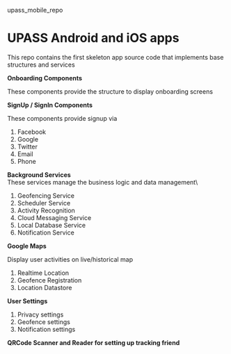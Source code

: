 upass_mobile_repo
# UPASS Android and iOS apps

This repo contains the first skeleton app source code that implements base structures and services

**Onboarding Components**

These components provide the structure to display onboarding screens

**SignUp / SignIn Components**

These components provide signup via  

1. Facebook   
2. Google   
3. Twitter
4. Email  
5. Phone 

**Background Services**
\
These services manage the business logic and data management\

1. Geofencing Service
2. Scheduler Service
3. Activity Recognition
4. Cloud Messaging Service
5. Local Database Service
6. Notification Service

**Google Maps**  

Display user activities on live/historical map

1. Realtime Location
2. Geofence Registration
3. Location Datastore

**User Settings** 

1. Privacy settings  
2. Geofence settings  
3. Notification settings  

**QRCode Scanner and Reader for setting up tracking friend**  

